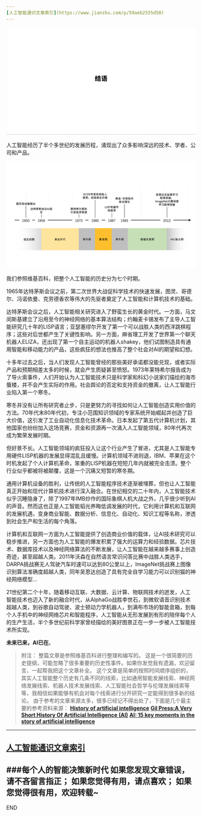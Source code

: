 ```yaml
---
[人工智能通识文章索引](https://www.jianshu.com/p/59aeb2555d50)
---
```


![image.png](imgs/4324074-0246d5985e9f7bc8.png?imageMogr2/auto-orient/strip%7CimageView2/2/w/1240)


人工智能经历了半个多世纪的发展历程，涌现出了众多影响深远的技术、学者、公司和产品。

![image.png](imgs/4324074-e39f0acb612ac52a.png?imageMogr2/auto-orient/strip%7CimageView2/2/w/1240)

我们参照维基百科，把整个人工智能的历史分为七个时期。

1965年达特茅斯会议之前，第二次世界大战促科学技术的快速发展，图灵、哥德尔、冯诺依曼、克劳德香农等伟大的先驱者奠定了人工智能和计算机技术的基础。

达特茅斯会议之后，人工智能相关研究进入了野蛮生长的黄金时代。一方面，马文闵斯基建立了沿用至今的神经网络的基本算法结构；约翰麦卡锡发布了主导人工智能研究几十年的LISP语言；亚瑟塞缪尔开发了第一个可以战胜人类的西洋跳棋程序；这些对后世都产生了关键性影响。另一方面，麻省理工开发了世界第一个聊天机器人ELIZA，还出现了第一个自主运动的机器人shakey，他们试图制造具有通用智能和移动能力的产品，这些疯狂的想法也推高了整个社会对AI的期望和幻想。

十多年过去之后，当人们发现人工智能曾经的那些美好承诺都没能兑现，或者实际产品和预期相差太多的时候，就会产生质疑甚至愤怒。1973年莱特希尔报告成为了导火索事件，人们开始认为人工智能技术只是科学家和科幻小说家们描绘的海市蜃楼，并不会产生实际的作用。社会舆论的否定和支持资金的撤离，让人工智能行业陷入第一个寒冬。

寒冬并没有让所有研究者止步，只是更努力的寻找如何让人工智能创造实用价值的方法。70年代末80年代初，专注小范围知识领域的专家系统开始崛起并创造了巨大价值，这引发了工业自动化信息化技术革命。日本发起了第五代计算机计划，其他国家也纷纷加入这场竞赛，资金和资源再一次涌入人工智能领域，80年代再次成为繁荣发展时期。

但好景不长。人工智能领域的疯狂投入让这个行业产生了冒进，尤其是人工智能专用硬件LISP机器的发展显得混乱且缓慢。计算机领域不进则退，IBM、苹果在这个时机发起了个人计算机革命，笨重的LISP机器在短短几年内就被完全击溃。整个行业似乎都被将被颠覆，这是一个沉痛又短暂的寒冬期。

通用计算机设备的胜利，让传统的人工智能程序技术逐渐被埋葬，但也让人工智能真正开始和现代计算机技术进行深入融合。在世纪相交的二十年内，人工智能技术似乎沉睡隐身了，除了1997年IMB炒作的国际象棋人机大战之外，几乎很少听到AI的声音。然而这也正是人工智能韬光养晦低调发展的时代，它利用计算机和互联网的发展机遇，变身商业智能、数据分析、信息化、自动化、知识工程等名称，渗透到社会生产和生活的每个角落。

计算机和互联网一方面为人工智能提供了创造商业价值的载体，让AI技术研究可以稳步推进，另一方面也为人工智能的爆发积累了强大的运算力和经验数据。芯片技术、数据库技术以及神经网络算法的不断发展，让人工智能在越来越多赛事上创造奇迹，甚至超越人类。2011年沃森在自然语言常识问答比赛中战胜人类选手，DARPA挑战赛无人驾驶汽车时速可以达到80公里以上，ImageNet挑战赛上图像识别算法准确度超越人类，同年吴恩达创造了具有完全自学习能力可以识别猫的神经网络模型...

21世纪第二个十年，随着移动互联、大数据、云计算、物联网技术的迸发，人工智能技术也迈入了新的融合时代，从AlphaGo战胜李世石，到微软语音识别技术超越人类，到谷歌自动驾驶、波士顿动力学机器人，到满布市场的智能音箱，到每个人手机中的神经网络芯片和智能程序，人工智能从无形发展到有形的陪伴每个人的生产生活，半个多世纪前科学家曾经描绘的美好图景正在一步一步被人工智能技术所实现。

**未来已来，AI已在**。

>附注：
整篇文章是参照维基百科进行整理和编写的。
这是一个很简要的历史提纲，可能忽略了很多重要的历史性事件。如果你发觉我有遗漏，欢迎留言，一起帮我把这个文章补全。
这个文章是简单的按照时间顺序组织的，其实人工智能整个历史有几条不同的线索，比如通用智能发展线索、神经网络发展线索、机器人技术发展线索、人工智能社会哲学与伦理发展线索等等，我相信如果能够有机会对每个线索进行分开研究一定能得到很多新的结论。
由于参考的文章来源太多，很多已经记不得出处了，下面是几个最主要的参考资料来源：
[**History of artificial intelligence**](https://en.wikipedia.org/wiki/History_of_artificial_intelligence)
[**Gil Press:A Very Short History Of Artificial Intelligence (AI)**](https://www.forbes.com/sites/gilpress/2016/12/30/a-very-short-history-of-artificial-intelligence-ai/)
[**AI: 15 key moments in the story of artificial intelligence**](https://www.bbc.com/timelines/zq376fr#zgfr82p)


---
[人工智能通识文章索引](https://www.jianshu.com/p/59aeb2555d50)
---
###每个人的智能决策新时代
如果您发现文章错误，请不吝留言指正；
如果您觉得有用，请点喜欢；
如果您觉得很有用，欢迎转载~
---
END